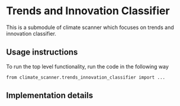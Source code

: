 # Trends and Innovation Classifier
This is a submodule of climate scanner which focuses on trends and innovation classifier.

## Usage instructions
To run the top level functionality, run the code in the following way
```buildoutcfg
from climate_scanner.trends_innovation_classifier import ...
```

## Implementation details


